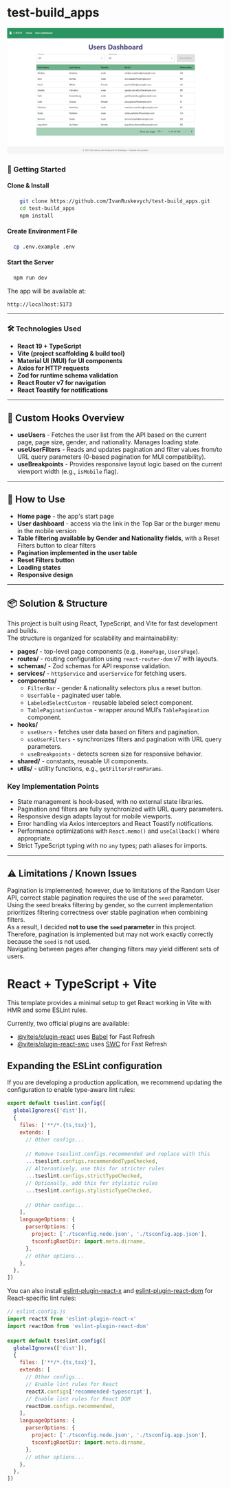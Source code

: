 # test-build_apps

![img.png](docs/img.png)

### 🚀 Getting Started

#### Clone & Install

```bash
    git clone https://github.com/IvanRuskevych/test-build_apps.git
    cd test-build_apps
    npm install
```

#### Create Environment File

```bash
  cp .env.example .env
```

#### Start the Server

```bash
  npm run dev
```

The app will be available at:

```
http://localhost:5173
```

---

### 🛠 Technologies Used

- **React 19 + TypeScript**
- **Vite (project scaffolding & build tool)**
- **Material UI (MUI) for UI components**
- **Axios for HTTP requests**
- **Zod for runtime schema validation**
- **React Router v7 for navigation**
- **React Toastify for notifications**

---

## 📜 Custom Hooks Overview

- **useUsers** - Fetches the user list from the API based on the current page, page size, gender, and nationality.
  Manages loading state.
- **useUserFilters** - Reads and updates pagination and filter values from/to URL query parameters (0-based pagination
  for MUI compatibility).
- **useBreakpoints** - Provides responsive layout logic based on the current viewport width (e.g., `isMobile` flag).

---

## 🧪 How to Use

- **Home page** - the app's start page
- **User dashboard** - access via the link in the Top Bar or the burger menu in the mobile version
- **Table filtering available by Gender and Nationality fields**, with a Reset Filters button to clear filters
- **Pagination implemented in the user table**
- **Reset Filters button**
- **Loading states**
- **Responsive design**

---

## 📦 Solution & Structure

This project is built using React, TypeScript, and Vite for fast development and builds.  
The structure is organized for scalability and maintainability:

- **pages/** - top-level page components (e.g., `HomePage`, `UsersPage`).
- **routes/** - routing configuration using `react-router-dom` v7 with layouts.
- **schemas/** - Zod schemas for API response validation.
- **services/** - `httpService` and `userService` for fetching users.
- **components/**
    - `FilterBar` - gender & nationality selectors plus a reset button.
    - `UserTable` - paginated user table.
    - `LabeledSelectCustom` - reusable labeled select component.
    - `TablePaginationCustom` - wrapper around MUI’s `TablePagination` component.
- **hooks/**
    - `useUsers` - fetches user data based on filters and pagination.
    - `useUserFilters` - synchronizes filters and pagination with URL query parameters.
    - `useBreakpoints` - detects screen size for responsive behavior.
- **shared/** - constants, reusable UI components.
- **utils/** - utility functions, e.g., `getFiltersFromParams`.

### Key Implementation Points

- State management is hook-based, with no external state libraries.
- Pagination and filters are fully synchronized with URL query parameters.
- Responsive design adapts layout for mobile viewports.
- Error handling via Axios interceptors and React Toastify notifications.
- Performance optimizations with `React.memo()` and `useCallback()` where appropriate.
- Strict TypeScript typing with no `any` types; path aliases for imports.

---

## ⚠️ Limitations / Known Issues

Pagination is implemented; however, due to limitations of the Random User API, correct stable pagination requires the
use of the `seed` parameter.  
Using the seed breaks filtering by gender, so the current implementation prioritizes filtering correctness over stable
pagination when combining filters.  
As a result, I decided **not to use the `seed` parameter** in this project.  
Therefore, pagination is implemented but may not work exactly correctly because the `seed` is not used.  
Navigating between pages after changing filters may yield different sets of users.

# React + TypeScript + Vite

This template provides a minimal setup to get React working in Vite with HMR and some ESLint rules.

Currently, two official plugins are available:

- [@vitejs/plugin-react](https://github.com/vitejs/vite-plugin-react/blob/main/packages/plugin-react)
  uses [Babel](https://babeljs.io/) for Fast Refresh
- [@vitejs/plugin-react-swc](https://github.com/vitejs/vite-plugin-react/blob/main/packages/plugin-react-swc)
  uses [SWC](https://swc.rs/) for Fast Refresh

## Expanding the ESLint configuration

If you are developing a production application, we recommend updating the configuration to enable type-aware lint rules:

```js
export default tseslint.config([
  globalIgnores(['dist']),
  {
    files: ['**/*.{ts,tsx}'],
    extends: [
      // Other configs...
      
      // Remove tseslint.configs.recommended and replace with this
      ...tseslint.configs.recommendedTypeChecked,
      // Alternatively, use this for stricter rules
      ...tseslint.configs.strictTypeChecked,
      // Optionally, add this for stylistic rules
      ...tseslint.configs.stylisticTypeChecked,
      
      // Other configs...
    ],
    languageOptions: {
      parserOptions: {
        project: ['./tsconfig.node.json', './tsconfig.app.json'],
        tsconfigRootDir: import.meta.dirname,
      },
      // other options...
    },
  },
])
```

You can also
install [eslint-plugin-react-x](https://github.com/Rel1cx/eslint-react/tree/main/packages/plugins/eslint-plugin-react-x)
and [eslint-plugin-react-dom](https://github.com/Rel1cx/eslint-react/tree/main/packages/plugins/eslint-plugin-react-dom)
for React-specific lint rules:

```js
// eslint.config.js
import reactX from 'eslint-plugin-react-x'
import reactDom from 'eslint-plugin-react-dom'

export default tseslint.config([
  globalIgnores(['dist']),
  {
    files: ['**/*.{ts,tsx}'],
    extends: [
      // Other configs...
      // Enable lint rules for React
      reactX.configs['recommended-typescript'],
      // Enable lint rules for React DOM
      reactDom.configs.recommended,
    ],
    languageOptions: {
      parserOptions: {
        project: ['./tsconfig.node.json', './tsconfig.app.json'],
        tsconfigRootDir: import.meta.dirname,
      },
      // other options...
    },
  },
])
```
